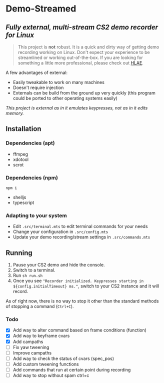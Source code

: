 # Demo-Streamed
## *Fully external, multi-stream CS2 demo recorder for Linux*

> This project is **not** robust. It is a quick and dirty way of getting demo recording working on Linux. Don't expect your experience to be streamlined or working out-of-the-box. If you are looking for something a little more professional, please check out [HLAE](https://github.com/advancedfx/advancedfx).

A few advantages of external:
- Easily tweakable to work on many machines
- Doesn't require injection
- Externals can be build from the ground up very quickly (this program could be ported to other operating systems easily)

*This project is external as in it emulates keypresses, not as in it edits memory.*


## Installation
### Dependencies (apt)
- ffmpeg
- xdotool
- scrot

### Dependencies (npm)
`npm i`
- shelljs
- typescript

### Adapting to your system
- Edit `.src/terminal.mts` to edit terminal commands for your needs
- Change your configuration in `.src/config.mts`
- Update your demo recording/stream settings in `.src/commands.mts`

## Running
1. Pause your CS2 demo and hide the console.
2. Switch to a terminal.
3. Run `sh run.sh`
4. Once you see `"Recorder initialized. Keypresses starting in ${config.initialTimeout} ms."`, switch to your CS2 instance and it will record. 

As of right now, there is no way to stop it other than the standard methods of stopping a command (`Ctrl+C`).

### Todo
- [x] Add way to alter command based on frame conditions (function)
- [x] Add way to keyframe cvars
- [x] Add campaths
- [ ] Fix yaw tweening
- [ ] Improve campaths
- [ ] Add way to check the status of cvars (spec_pos)
- [ ] Add custom tweening functions
- [ ] Add commands that run at certain point during recording
- [ ] Add way to stop without spam ctrl+c